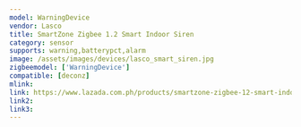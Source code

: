 ```yaml
---
model: WarningDevice
vendor: Lasco
title: SmartZone Zigbee 1.2 Smart Indoor Siren
category: sensor
supports: warning,batterypct,alarm
image: /assets/images/devices/lasco_smart_siren.jpg
zigbeemodel: ['WarningDevice']
compatible: [deconz]
mlink: 
link: https://www.lazada.com.ph/products/smartzone-zigbee-12-smart-indoor-siren-smartzone-zigbee-12-smart-gateway-controller-required-i263433920-s367120775.html?spm=a2o4l.seller.list.51.10d0665b8LqUdL&mp=1
link2: 
link3: 
---
```

